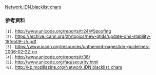 [Network.IDN.blacklist chars](http://kb.mozillazine.org/Network.IDN.blacklist_chars)


### 参考资料 ###
`[1].` http://www.unicode.org/reports/tr24/#Spoofing<br>
<code>[2].</code> <a href='https://archive.icann.org/zh/topics/new-gtlds/update-dns-stability-18feb09-zh.pdf'>https://archive.icann.org/zh/topics/new-gtlds/update-dns-stability-18feb09-zh.pdf</a><br>
<code>[3].</code> <a href='https://www.icann.org/resources/unthemed-pages/idn-guidelines-2006-02-22-en'>https://www.icann.org/resources/unthemed-pages/idn-guidelines-2006-02-22-en</a><br>
<code>[4].</code> <a href='http://www.unicode.org/reports/tr36/'>http://www.unicode.org/reports/tr36/</a><br>
<code>[5].</code> <a href='http://www.unicode.org/faq/security.html'>http://www.unicode.org/faq/security.html</a><br>
<code>[6].</code> <a href='http://kb.mozillazine.org/Network.IDN.blacklist_chars'>http://kb.mozillazine.org/Network.IDN.blacklist_chars</a><br>